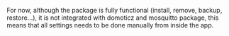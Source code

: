 


For now, although the package is fully functional (install, remove, backup, restore...), it is not integrated with domoticz and mosquitto package, this means that all settings needs to be done manually from inside the app.